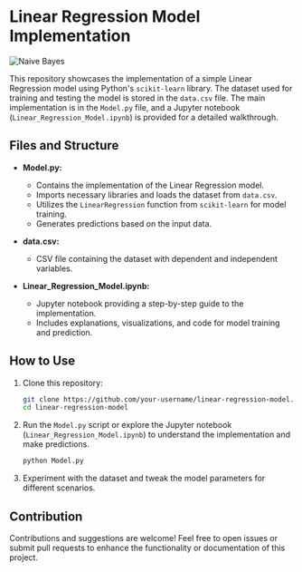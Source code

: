 # Linear Regression Model Implementation
 
 ![Naive Bayes](https://img.shields.io/badge/Implementation-Linear%20Regression-darkblue) 

This repository showcases the implementation of a simple Linear Regression model using Python's `scikit-learn` library. The dataset used for training and testing the model is stored in the `data.csv` file. The main implementation is in the `Model.py` file, and a Jupyter notebook (`Linear_Regression_Model.ipynb`) is provided for a detailed walkthrough.

## Files and Structure

- **Model.py:**
  - Contains the implementation of the Linear Regression model.
  - Imports necessary libraries and loads the dataset from `data.csv`.
  - Utilizes the `LinearRegression` function from `scikit-learn` for model training.
  - Generates predictions based on the input data.

- **data.csv:**
  - CSV file containing the dataset with dependent and independent variables.

- **Linear_Regression_Model.ipynb:**
  - Jupyter notebook providing a step-by-step guide to the implementation.
  - Includes explanations, visualizations, and code for model training and prediction.

## How to Use

1. Clone this repository:

   ```bash
   git clone https://github.com/your-username/linear-regression-model.git
   cd linear-regression-model
   ```

2. Run the `Model.py` script or explore the Jupyter notebook (`Linear_Regression_Model.ipynb`) to understand the implementation and make predictions.

   ```bash
   python Model.py
   ```

3. Experiment with the dataset and tweak the model parameters for different scenarios.

## Contribution

Contributions and suggestions are welcome! Feel free to open issues or submit pull requests to enhance the functionality or documentation of this project.
